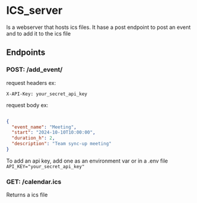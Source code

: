 # ICS_server

Is a webserver that hosts ics files. 
It hase a post endpoint to post an event 
and to add it to the ics file

## Endpoints

### POST: /add_event/
    
request headers ex:

`X-API-Key: your_secret_api_key`

request body ex: 

```json

{
  "event_name": "Meeting",
  "start": "2024-10-10T10:00:00",
  "duration_h": 2,
  "description": "Team sync-up meeting"
}

```

To add an api key, add one as an environment var or in a .env file
`API_KEY="your_secret_api_key"`

### GET: /calendar.ics

Returns a ics file
